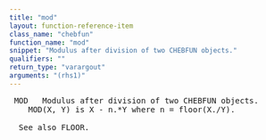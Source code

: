 ```yaml
---
title: "mod"
layout: function-reference-item
class_name: "chebfun"
function_name: "mod"
snippet: "Modulus after division of two CHEBFUN objects."
qualifiers: ""
return_type: "varargout"
arguments: "(rhs1)"
---
```


<pre class="help-text"> MOD   Modulus after division of two CHEBFUN objects.
    MOD(X, Y) is X - n.*Y where n = floor(X./Y).
 
  See also FLOOR.
</pre>